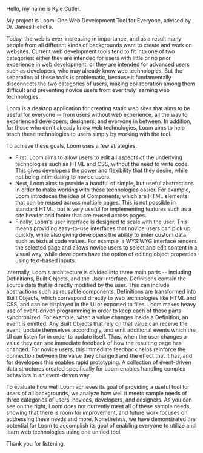 Hello, my name is Kyle Cutler.

My project is Loom: One Web Development Tool for Everyone, advised by Dr. James Heliotis.

Today, the web is ever-increasing in importance, and as a result many people from all different kinds of backgrounds want to create and work on websites. Current web development tools tend to fit into one of two categories: either they are intended for users with little or no prior experience in web development, or they are intended for advanced users such as developers, who may already know web technologies. But the separation of these tools is problematic, because it fundamentally disconnects the two categories of users, making collaboration among them difficult and preventing novice users from ever truly learning web technologies.

Loom is a desktop application for creating static web sites that aims to be useful for everyone -- from users without web experience, all the way to experienced developers, designers, and everyone in between. In addition, for those who don't already know web technologies, Loom aims to help teach these technologies to users simply by working with the tool.

To achieve these goals, Loom uses a few strategies.
* First, Loom aims to allow users to edit all aspects of the underlying technologies such as HTML and CSS, without the need to write code. This gives developers the power and flexibility that they desire, while not being intimidating to novice users.
* Next, Loom aims to provide a handful of simple, but useful abstractions in order to make working with these technologies easier. For example, Loom introduces the idea of Components, which are HTML elements that can be reused across multiple pages. This is not possible in standard HTML, but is very useful for implementing features such as a site header and footer that are reused across pages.
* Finally, Loom's user interface is designed to scale with the user. This means providing easy-to-use interfaces that novice users can pick up quickly, while also giving developers the ability to enter custom data such as textual code values. For example, a WYSIWYG interface renders the selected page and allows novice users to select and edit content in a visual way, while developers have the option of editing object properties using text-based inputs.

Internally, Loom's architecture is divided into three main parts -- including Definitions, Built Objects, and the User Interface. Definitions contain the source data that is directly modified by the user. This can include abstractions such as reusable components. Definitions are transformed into Built Objects, which correspond directly to web technologies like HTML and CSS, and can be displayed in the UI or exported to files. Loom makes heavy use of event-driven programming in order to keep each of these parts synchronized. For example, when a value changes inside a Definition, an event is emitted. Any Built Objects that rely on that value can receive the event, update themselves accordingly, and emit additional events which the UI can listen for in order to update itself. Thus, when the user changes a value they can see immediate feedback of how the resulting page has changed. For novice users, this immediate feedback helps reinforce the connection between the value they changed and the effect that it has, and for developers this enables rapid prototyping. A collection of event-driven data structures created specifically for Loom enables handling complex behaviors in an event-driven way.

To evaluate how well Loom achieves its goal of providing a useful tool for users of all backgrounds, we analyze how well it meets sample needs of three categories of users: novices, developers, and designers. As you can see on the right, Loom does not currently meet all of these sample needs, showing that there is room for improvement, and future work focuses on addressing these needs and more. Nonetheless, we have demonstrated the potential for Loom to accomplish its goal of enabling everyone to utilize and learn web technologies using one unified tool.

Thank you for listening.
